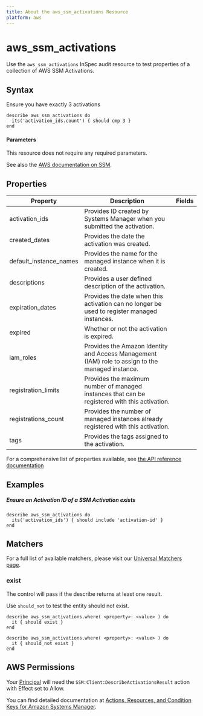 ```yaml
---
title: About the aws_ssm_activations Resource
platform: aws
---
```


# aws\_ssm\_activations

Use the `aws_ssm_activations` InSpec audit resource to test properties of a collection of AWS SSM Activations.

## Syntax

 Ensure you have exactly 3 activations

    describe aws_ssm_activations do
      its('activation_ids.count') { should cmp 3 }
    end
    
#### Parameters

This resource does not require any required parameters.

See also the [AWS documentation on SSM](https://docs.aws.amazon.com/systems-manager/?id=docs_gateway).

## Properties

| Property | Description | Fields | 
| --- | --- | --- |
|activation\_ids              | Provides  ID created by Systems Manager when you submitted the activation. |
|created\_dates               | Provides the date the activation was created. |
|default\_instance\_names     | Provides the name for the managed instance when it is created. |
|descriptions                 | Provides a user defined description of the activation. |
|expiration\_dates            | Provides the date when this activation can no longer be used to register managed instances. |
|expired                      | Whether or not the activation is expired. |
|iam\_roles                   | Provides the Amazon Identity and Access Management (IAM) role to assign to the managed instance. |
|registration\_limits         | Provides the maximum number of managed instances that can be registered with this activation. |
|registrations\_count         | Provides the number of managed instances already registered with this activation. |
|tags                         | Provides the tags assigned to the activation. |

For a comprehensive list of properties available, see [the API reference documentation](https://docs.aws.amazon.com/systems-manager/latest/APIReference/API_Activation.html)

## Examples

##### Ensure an Activation ID of a SSM Activation exists
    describe aws_ssm_activations do
      its('activation_ids') { should include 'activation-id' }
    end

## Matchers

For a full list of available matchers, please visit our [Universal Matchers page](https://www.inspec.io/docs/reference/matchers/).

### exist

The control will pass if the describe returns at least one result.

Use `should_not` to test the entity should not exist.

    describe aws_ssm_activations.where( <property>: <value> ) do
      it { should exist }
    end

    describe aws_ssm_activations.where( <property>: <value> ) do
      it { should_not exist }
    end

## AWS Permissions

Your [Principal](https://docs.aws.amazon.com/IAM/latest/UserGuide/intro-structure.html#intro-structure-principal) will need the `SSM:Client:DescribeActivationsResult` action with Effect set to Allow.

You can find detailed documentation at [Actions, Resources, and Condition Keys for Amazon Systems Manager](https://docs.aws.amazon.com/IAM/latest/UserGuide/list_awssystemsmanager.html).